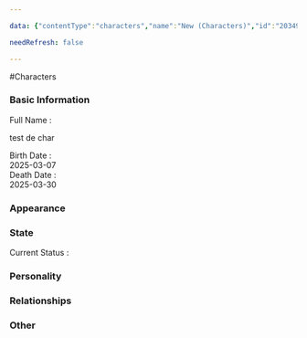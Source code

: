 ```yaml
---

data: {"contentType":"characters","name":"New (Characters)","id":"2034915d-e6fb-4977-8b6c-2caba69ac4e7","template":{"BasicInformation":{"type":"group","label":"Basic Information","fields":{"FullName":"<p>test de char</p>","BirthDate":"2025-03-07","DeathDate":"2025-03-30","Occupation":null,"Background":null}},"Appearance":{"type":"group","label":"Appearance","fields":{"Description":null,"Accessories":[]}},"State":{"type":"group","label":"State","fields":{"CurrentStatus":[]}},"Personality":{"type":"group","label":"Personality","fields":{"GeneralTraits":null,"Strengths":[],"Weaknesses":[]}},"Relationships":{"type":"group","label":"Relationships","fields":{"Family":[],"FriendsAndAllies":[],"EnemiesAndRivals":[],"RomanticInterests":[]}},"Other":{"type":"group","label":"Other","fields":{"AdditionalNotes":null}}},"color":"#bf2edc"}

needRefresh: false

---
```


#Characters

<div class="section level-3"><h3 class="section-header">Basic Information</h3><div class="section-content"><div class="content-container"><div class="field-container field-type-text"><div class="field-label">Full Name : </div><div class="field-value text-value"><p>test de char</p></div></div><div class="field-container field-type-date"><div class="field-label">Birth Date : </div><div class="field-value date-value">2025-03-07</div></div><div class="field-container field-type-date"><div class="field-label">Death Date : </div><div class="field-value date-value">2025-03-30</div></div></div></div></div><div class="section-separator"></div><div class="section level-3"><h3 class="section-header">Appearance</h3><div class="section-content"><div class="content-container"></div></div></div><div class="section-separator"></div><div class="section level-3"><h3 class="section-header">State</h3><div class="section-content"><div class="content-container"><div class="field-container field-type-badges"><div class="field-label">Current Status : </div><div class="field-value badges-value"></div></div></div></div></div><div class="section-separator"></div><div class="section level-3"><h3 class="section-header">Personality</h3><div class="section-content"><div class="content-container"></div></div></div><div class="section-separator"></div><div class="section level-3"><h3 class="section-header">Relationships</h3><div class="section-content"><div class="content-container"></div></div></div><div class="section-separator"></div><div class="section level-3"><h3 class="section-header">Other</h3><div class="section-content"><div class="content-container"></div></div></div><div class="section-separator"></div>